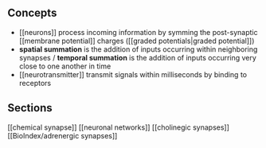 ## Concepts
- [[neurons]] process incoming information by symming the post-synaptic [[membrane potential]] charges ([[graded potentials|graded potential]])
- **spatial summation** is the addition of inputs occurring within neighboring synapses / **temporal summation** is the addition of inputs occurring very close to one another in time
- [[neurotransmitter]] transmit signals within milliseconds by binding to receptors

## Sections

[[chemical synapse]]
[[neuronal networks]]
[[cholinegic synapses]]
[[BioIndex/adrenergic synapses]]